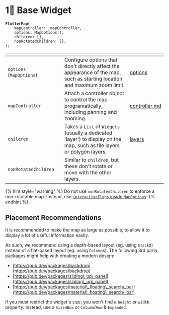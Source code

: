 # 1⃣ Base Widget

<pre class="language-dart"><code class="lang-dart"><strong>FlutterMap(
</strong>    mapController: _mapController,
    options: MapOptions(),
    children: [],
    nonRotatedChildren: [],
);</code></pre>

<table data-card-size="large" data-view="cards"><thead><tr><th></th><th data-type="select"></th><th></th><th data-hidden data-card-target data-type="content-ref"></th></tr></thead><tbody><tr><td><code>options</code> (<code>MapOptions</code>)</td><td></td><td>Configure options that don't directly affect the appearance of the map, such as starting location and maximum zoom limit.</td><td><a href="options/">options</a></td></tr><tr><td><code>mapController</code></td><td></td><td>Attach a controller object to control the map programatically, including panning and zooming.</td><td><a href="controller.md">controller.md</a></td></tr><tr><td><code>children</code></td><td></td><td>Takes a <code>List</code> of <code>Widgets</code> (usually a dedicated 'layer') to display on the map, such as tile layers or polygon layers,</td><td><a href="layers/">layers</a></td></tr><tr><td><code>nonRotatedChildren</code></td><td></td><td>Similar to <code>children</code>, but these don't rotate or move with the other layers.</td><td></td></tr></tbody></table>

{% hint style="warning" %}
Do not use `nonRotatedChildren` to enforce a non-rotatable map. Instead, use [`interactiveFlags` inside `MapOptions`](options/other-options.md#interactivity-settings-interactiveflags).
{% endhint %}

## Placement Recommendations

It is recommended to make the map as large as possible, to allow it to display a lot of useful information easily.

As such, we recommend using a depth-based layout (eg. using `Stack`s) instead of a flat-based layout (eg. using `Column`s). The following 3rd party packages might help with creating a modern design:

* [https://pub.dev/packages/backdrop](https://pub.dev/packages/backdrop)
* [https://pub.dev/packages/sliding\_up\_panel](https://pub.dev/packages/sliding\_up\_panel)
* [https://pub.dev/packages/material\_floating\_search\_bar](https://pub.dev/packages/material\_floating\_search\_bar)

If you must restrict the widget's size, you won't find a `height` or `width` property. Instead, use a `SizedBox` or `Column`/`Row` & `Expanded`.
